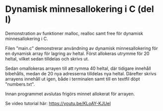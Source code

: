 # Dynamisk minnesallokering i C (del I)
Demonstration av funktioner malloc, realloc samt free för dynamisk minnesallokering i C.

Filen "main.c" demonstrerar användning av dynamisk minnesallokering för en dynamisk array för lagring av heltal. 
Först allokeras utrymme för 20 heltal, vilket sedan tilldelas och skrivs ut. 

Sedan omallokeras arrayen till att rymma 40 heltal, där tidigare innehåll bibehålls, medan de 20 nya adresserna tilldelas nya heltal. 
Därefter skrivs arrayens innehåll ut igen, både i terminalen samt till en textfil döpt "numbers.txt".

Innan programmet avslutas frigörs minnet allokerat för arrayen.

Se video tutorial här: https://youtu.be/KLoAY-KJUeI

